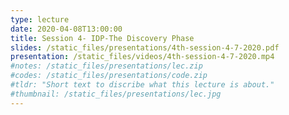 ```yaml
---
type: lecture
date: 2020-04-08T13:00:00
title: Session 4- IDP-The Discovery Phase
slides: /static_files/presentations/4th-session-4-7-2020.pdf
presentation: /static_files/videos/4th-session-4-7-2020.mp4
#notes: /static_files/presentations/lec.zip
#codes: /static_files/presentations/code.zip
#tldr: "Short text to discribe what this lecture is about."
#thumbnail: /static_files/presentations/lec.jpg
---
```

